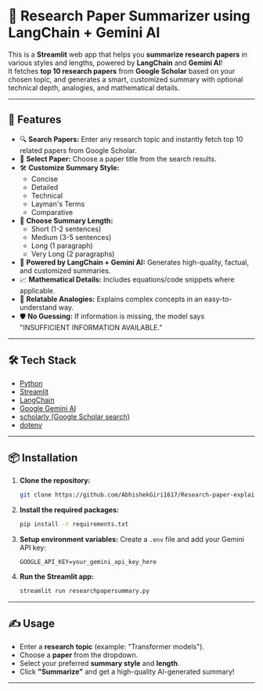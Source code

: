 # 📄 Research Paper Summarizer using LangChain + Gemini AI

This is a **Streamlit** web app that helps you **summarize research papers** in various styles and lengths, powered by **LangChain** and **Gemini AI**!  
It fetches **top 10 research papers** from **Google Scholar** based on your chosen topic, and generates a smart, customized summary with optional technical depth, analogies, and mathematical details.

---

## 🚀 Features

- 🔍 **Search Papers:** Enter any research topic and instantly fetch top 10 related papers from Google Scholar.
- 📑 **Select Paper:** Choose a paper title from the search results.
- 🛠️ **Customize Summary Style:** 
  - Concise
  - Detailed
  - Technical
  - Layman's Terms
  - Comparative
- 📏 **Choose Summary Length:**
  - Short (1-2 sentences)
  - Medium (3-5 sentences)
  - Long (1 paragraph)
  - Very Long (2 paragraphs)
- 🤖 **Powered by LangChain + Gemini AI:** Generates high-quality, factual, and customized summaries.
- 📈 **Mathematical Details:** Includes equations/code snippets where applicable.
- 🎯 **Relatable Analogies:** Explains complex concepts in an easy-to-understand way.
- 🛡️ **No Guessing:** If information is missing, the model says "INSUFFICIENT INFORMATION AVAILABLE."

---

## 🛠️ Tech Stack

- [Python](https://www.python.org/)
- [Streamlit](https://streamlit.io/)
- [LangChain](https://www.langchain.dev/)
- [Google Gemini AI](https://deepmind.google/technologies/gemini/)
- [scholarly (Google Scholar search)](https://pypi.org/project/scholarly/)
- [dotenv](https://pypi.org/project/python-dotenv/)

---

## 📦 Installation

1. **Clone the repository:**
   ```bash
   git clone https://github.com/AbhishekGiri1617/Research-paper-explaination.git
   ```

2. **Install the required packages:**
   ```bash
   pip install -r requirements.txt
   ```

3. **Setup environment variables:**
   Create a `.env` file and add your Gemini API key:
   ```env
   GOOGLE_API_KEY=your_gemini_api_key_here
   ```

4. **Run the Streamlit app:**
   ```bash
   streamlit run researchpapersummary.py
   ```

---

## ✍️ Usage

- Enter a **research topic** (example: "Transformer models").
- Choose a **paper** from the dropdown.
- Select your preferred **summary style** and **length**.
- Click **"Summarize"** and get a high-quality AI-generated summary!

---
